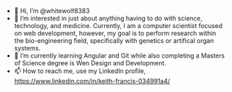 - 👋 Hi, I’m @whitewolf8383
- 👀 I’m interested in just about anything having to do with science, technology, and medicine. Currently, 
I am a computer scientist focused on web development, however, my goal is to perform research within the bio-engineering field, 
specifically with genetics or artifical organ systems.
- 🌱 I’m currently learning Angular and Git while also completing a Masters of Science degree is Wen Design and Development.
- 📫 How to reach me, use my LinkedIn profile, https://www.linkedin.com/in/keith-francis-034991a4/

<!---
whitewolf8383/whitewolf8383 is a ✨ special ✨ repository because its `README.md` (this file) appears on your GitHub profile.
You can click the Preview link to take a look at your changes.
--->
